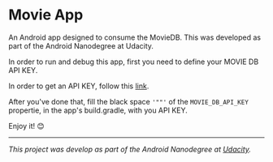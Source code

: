# Movie App
An Android app designed to consume the MovieDB. This was developed as part of the Android Nanodegree at Udacity.

In order to run and debug this app, first you need to define your MOVIE DB API KEY.

In order to get an API KEY, follow this [link](https://developers.themoviedb.org/3/getting-started/introduction).

After you've done that, fill the black space ```'""'``` of the ```MOVIE_DB_API_KEY``` propertie, in the app's build.gradle, with you API KEY.

Enjoy it! 😊

------------------------------------------------------------------------------------------------
*This project was develop as part of the Android Nanodegree at [Udacity](https://br.udacity.com/).*